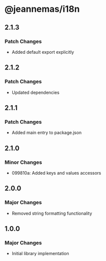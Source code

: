 # @jeannemas/i18n

## 2.1.3

### Patch Changes

- Added default export explicitly

## 2.1.2

### Patch Changes

- Updated dependencies

## 2.1.1

### Patch Changes

- Added main entry to package.json

## 2.1.0

### Minor Changes

- 099810a: Added keys and values accessors

## 2.0.0

### Major Changes

- Removed string formatting functionality

## 1.0.0

### Major Changes

- Initial library implementation
